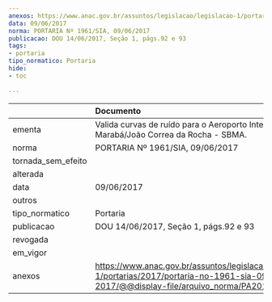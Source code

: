```yaml
---
anexos: https://www.anac.gov.br/assuntos/legislacao/legislacao-1/portarias/2017/portaria-no-1961-sia-09-06-2017/@@display-file/arquivo_norma/PA2017-1961.pdf
data: 09/06/2017
norma: PORTARIA Nº 1961/SIA, 09/06/2017
publicacao: DOU 14/06/2017, Seção 1, págs.92 e 93
tags:
- portaria
tipo_normatico: Portaria
hide: 
- toc 
 
---
```


|                    | Documento                                                                                                                                            |
|:-------------------|:-----------------------------------------------------------------------------------------------------------------------------------------------------|
| ementa             | Valida curvas de ruído para o Aeroporto Internacional de Marabá/João Correa da Rocha - SBMA.                                                         |
| norma              | PORTARIA Nº 1961/SIA, 09/06/2017                                                                                                                     |
| tornada_sem_efeito |                                                                                                                                                      |
| alterada           |                                                                                                                                                      |
| data               | 09/06/2017                                                                                                                                           |
| outros             |                                                                                                                                                      |
| tipo_normatico     | Portaria                                                                                                                                             |
| publicacao         | DOU 14/06/2017, Seção 1, págs.92 e 93                                                                                                                |
| revogada           |                                                                                                                                                      |
| em_vigor           |                                                                                                                                                      |
| anexos             | https://www.anac.gov.br/assuntos/legislacao/legislacao-1/portarias/2017/portaria-no-1961-sia-09-06-2017/@@display-file/arquivo_norma/PA2017-1961.pdf |